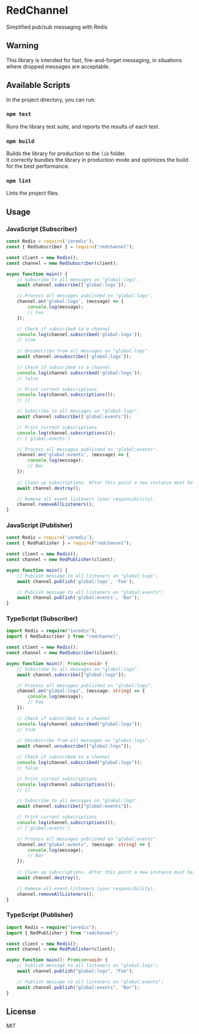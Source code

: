 # RedChannel
Simplified pub/sub messaging with Redis

## Warning
This library is intended for fast, fire-and-forget messaging, in situations where dropped messages are acceptable.

## Available Scripts

In the project directory, you can run:

### `npm test`

Runs the library test suite, and reports the results of each test.

### `npm build`

Builds the library for production to the `lib` folder.<br />
It correctly bundles the library in production mode and optimizes the build for the best performance.

### `npm lint`

Lints the project files.

## Usage

### JavaScript (Subscriber)

```javascript
const Redis = require('ioredis');
const { RedSubscriber } = require("redchannel");

const client = new Redis();
const channel = new RedSubscriber(client);

async function main() {
    // Subscribe to all messages on "global:logs".
    await channel.subscribe(['global:logs']);

    // Process all messages published on "global:logs".
    channel.on('global:logs', (message) => {
        console.log(message);
        // Foo
    });

    // Check if subscribed to a channel
    console.log(channel.subscribed('global:logs'));
    // true
    
    // Unsubscribe from all messages on "global:logs".
    await channel.unsubscribe(['global:logs']);

    // Check if subscribed to a channel
    console.log(channel.subscribed('global:logs'));
    // false

    // Print current subscriptions
    console.log(channel.subscriptions());
    // []

    // Subscribe to all messages on "global:logs".
    await channel.subscribe(['global:events']);

    // Print current subscriptions
    console.log(channel.subscriptions());
    // ['global:events']

    // Process all messages published on "global:events".
    channel.on('global:events', (message) => {
        console.log(message);
        // Bar
    });
    
    // Clean up subscriptions. After this point a new instance must be created
    await channel.destroy();

    // Remove all event listeners (your responsibility).
    channel.removeAllListeners();
}
```

### JavaScript (Publisher)

```javascript
const Redis = require('ioredis');
const { RedPublisher } = require("redchannel");

const client = new Redis();
const channel = new RedPublisher(client);

async function main() {
    // Publish message to all listeners on "global:logs";
    await channel.publish('global:logs', 'Foo');

    // Publish message to all listeners on "global:events";
    await channal.publish('global:events', 'Bar');
}
```

### TypeScript (Subscriber)

```typescript
import Redis = require("ioredis");
import { RedSubscriber } from "redchannel";

const client = new Redis();
const channel = new RedSubscriber(client);

async function main(): Promise<void> {
    // Subscribe to all messages on "global:logs".
    await channel.subscribe(["global:logs"]);

    // Process all messages published on "global:logs".
    channel.on("global:logs", (message: string) => {
        console.log(message);
        // Foo
    });

    // Check if subscribed to a channel
    console.log(channel.subscribed("global:logs"));
    // true
    
    // Unsubscribe from all messages on "global:logs".
    await channel.unsubscribe(["global:logs"]);

    // Check if subscribed to a channel
    console.log(channel.subscribed("global:logs"));
    // false

    // Print current subscriptions
    console.log(channel.subscriptions());
    // []

    // Subscribe to all messages on "global:logs".
    await channel.subscribe(["global:events"]);

    // Print current subscriptions
    console.log(channel.subscriptions());
    // ['global:events']

    // Process all messages published on "global:events".
    channel.on("global:events", (message: string) => {
        console.log(message);
        // Bar
    });
    
    // Clean up subscriptions. After this point a new instance must be created
    await channel.destroy();

    // Remove all event listeners (your responsibility).
    channel.removeAllListeners();
}
```


### TypeScript (Publisher)

```typescript
import Redis = require("ioredis");
import { RedPublisher } from "redchannel";

const client = new Redis();
const channel = new RedPublisher(client);

async function main(): Promise<void> {
    // Publish message to all listeners on "global:logs";
    await channel.publish("global:logs", "Foo");

    // Publish message to all listeners on "global:events";
    await channal.publish("global:events", "Bar");
}
```

## License
MIT
